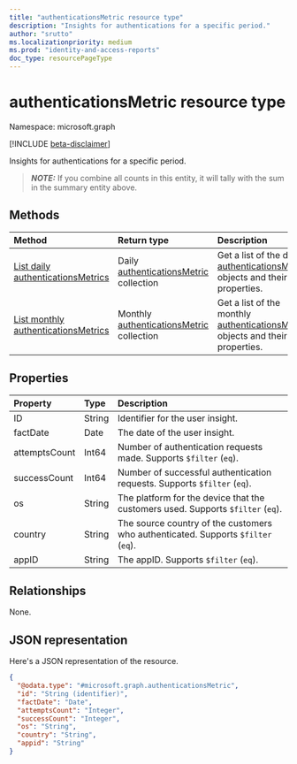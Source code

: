 ```yaml
---
title: "authenticationsMetric resource type"
description: "Insights for authentications for a specific period."
author: "srutto"
ms.localizationpriority: medium
ms.prod: "identity-and-access-reports"
doc_type: resourcePageType
---
```


# authenticationsMetric resource type

Namespace: microsoft.graph

[!INCLUDE [beta-disclaimer](../../includes/beta-disclaimer.md)]

Insights for authentications for a specific period.

> **_NOTE:_**
> If you combine all counts in this entity, it will tally with the sum in the summary entity above.

## Methods
|Method|Return type|Description|
|:---|:---|:---|
|[List daily authenticationsMetrics](../api/dailyuserinsightmetricsroot-list-authentications.md)|Daily [authenticationsMetric](../resources/authenticationsmetric.md) collection|Get a list of the daily [authenticationsMetric](../resources/authenticationsmetric.md) objects and their properties.|
|[List monthly authenticationsMetrics](../api/monthlyuserinsightmetricsroot-list-authentications.md)|Monthly [authenticationsMetric](../resources/authenticationsmetric.md) collection|Get a list of the monthly [authenticationsMetric](../resources/authenticationsmetric.md) objects and their properties.|

## Properties
|Property|Type|Description|
|:---|:---|:---|
| ID | String | Identifier for the user insight.  |
| factDate | Date | The date of the user insight. |
| attemptsCount | Int64 | Number of authentication requests made. Supports `$filter` (`eq`). |
| successCount | Int64 | Number of successful authentication requests. Supports `$filter` (`eq`). |
| os | String | The platform for the device that the customers used. Supports `$filter` (`eq`). |
| country | String | The source country of the customers who authenticated. Supports `$filter` (`eq`). |
| appID | String | The appID. Supports `$filter` (`eq`). |

## Relationships
None.

## JSON representation
Here's a JSON representation of the resource.
<!-- {
  "blockType": "resource",
  "keyProperty": "id",
  "@odata.type": "microsoft.graph.authenticationsMetric",
  "openType": false
}
-->
``` json
{
  "@odata.type": "#microsoft.graph.authenticationsMetric",
  "id": "String (identifier)",
  "factDate": "Date",
  "attemptsCount": "Integer",
  "successCount": "Integer",
  "os": "String",
  "country": "String",
  "appid": "String"
}
```

